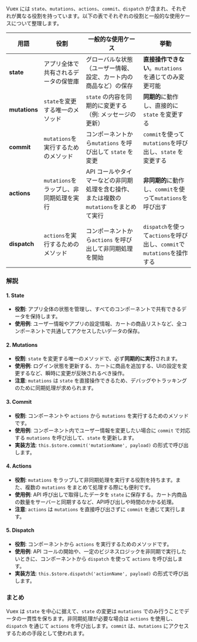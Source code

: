 Vuex には `state`、`mutations`、`actions`、`commit`、`dispatch` が含まれ、それぞれが異なる役割を持っています。以下の表でそれぞれの役割と一般的な使用ケースについて整理します。

| 用語         | 役割                                  | 一般的な使用ケース                          | 挙動 |
|--------------|---------------------------------------|---------------------------------------------|------|
| **state**    | アプリ全体で共有されるデータの保管庫   | グローバルな状態（ユーザー情報、設定、カート内の商品など）の保存 | **直接操作できない**。`mutations` を通じてのみ変更可能 |
| **mutations** | `state`を変更する唯一のメソッド        | `state` の内容を同期的に変更する（例: メッセージの更新） | **同期的**に動作し、直接的に`state` を変更する |
| **commit**   | `mutations`を実行するためのメソッド    | コンポーネントから`mutations` を呼び出して `state` を変更 | `commit`を使って`mutations`を呼び出し、`state` を変更する |
| **actions**  | `mutations`をラップし、非同期処理を実行 | API コールやタイマーなどの非同期処理を含む操作、または複数の`mutations`をまとめて実行 | **非同期的**に動作し、`commit`を使って`mutations`を呼び出す |
| **dispatch** | `actions`を実行するためのメソッド      | コンポーネントから`actions` を呼び出して非同期処理を開始 | `dispatch`を使って`actions`を呼び出し、`commit`で`mutations`を操作する |

### 解説

#### 1. **State**
   - **役割**: アプリ全体の状態を管理し、すべてのコンポーネントで共有できるデータを保持します。
   - **使用例**: ユーザー情報やアプリの設定情報、カートの商品リストなど、全コンポーネントで共通してアクセスしたいデータの保存。

#### 2. **Mutations**
   - **役割**: `state` を変更する唯一のメソッドで、必ず**同期的に実行**されます。
   - **使用例**: ログイン状態を更新する、カートに商品を追加する、UIの設定を変更するなど、瞬時に変更が反映されるべき操作。
   - **注意**: `mutations` は `state` を直接操作できるため、デバッグやトラッキングのために同期処理が求められます。

#### 3. **Commit**
   - **役割**: コンポーネントや `actions` から `mutations` を実行するためのメソッドです。
   - **使用例**: コンポーネント内でユーザー情報を変更したい場合に `commit` で対応する `mutations` を呼び出して、`state` を更新します。
   - **実装方法**: `this.$store.commit('mutationName', payload)` の形式で呼び出します。

#### 4. **Actions**
   - **役割**: `mutations` をラップして非同期処理を実行する役割を持ちます。また、複数の `mutations` をまとめて処理する際にも便利です。
   - **使用例**: API 呼び出しで取得したデータを `state` に保存する。カート内商品の数量をサーバーと同期するなど、API呼び出しや時間のかかる処理。
   - **注意**: `actions` は `mutations` を直接呼び出さずに `commit` を通じて実行します。

#### 5. **Dispatch**
   - **役割**: コンポーネントから `actions` を実行するためのメソッドです。
   - **使用例**: API コールの開始や、一定のビジネスロジックを非同期で実行したいときに、コンポーネントから `dispatch` を使って `actions` を呼び出します。
   - **実装方法**: `this.$store.dispatch('actionName', payload)` の形式で呼び出します。

### まとめ

Vuex は `state` を中心に据えて、`state` の変更は `mutations` でのみ行うことでデータの一貫性を保ちます。非同期処理が必要な場合は `actions` を使用し、`dispatch` を通じて `actions` を呼び出します。`commit` は、`mutations` にアクセスするための手段として使われます。
